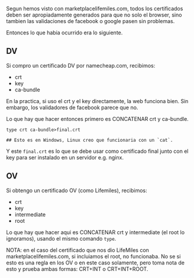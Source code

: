 Segun hemos visto con marketplacelifemiles.com, todos los certificados deben ser apropiadamente generados para que no solo el browser, sino tambien las validaciones de facebook o google pasen sin problemas.

Entonces lo que habia ocurrido era lo siguiente.

## DV
Si compro un certificado DV por namecheap.com, recibimos:
- crt
- key
- ca-bundle

En la practica, si uso el crt y el key directamente, la web funciona bien. Sin embargo, los validadores de facebook parece que no.

Lo que hay que hacer entonces primero es CONCATENAR crt y ca-bundle.

```
type crt ca-bundle>final.crt

## Esto es en Windows, Linux creo que funcionaria con un `cat`.
```

Y este `final.crt` es lo que se debe usar como certificado final junto con el key para ser instalado en un servidor e.g. nginx.

## OV
Si obtengo un certificado OV (como Lifemiles), recibimos:
- crt
- key
- intermediate
- root

Lo que hay que hacer aqui es CONCATENAR crt y intermediate (el root lo ignoramos), usando el mismo comando `type`.

NOTA: en el caso del certificado que nos dio LifeMiles con marketplacelifemiles.com, si incluiamos el root, no funcionaba. No se si esto es una regla en los OV o en este caso solamente, pero toma nota de esto y prueba ambas formas: CRT+INT o CRT+INT+ROOT.

